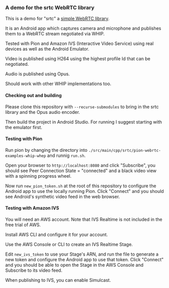 ### A demo for the srtc WebRTC library

This is a demo for "srtc" a [simple WebRTC library](https://github.com/kmansoft/srtc).

It is an Android app which captures camera and microphone and publishes them to a WebRTC stream negotiated via WHIP.

Tested with Pion and Amazon IVS (Interactive Video Service) using real devices as well as the Android Emulator.

Video is published using H264 using the highest profile Id that can be negotiated.

Audio is published using Opus.

Should work with other WHIP implementations too.

#### Checking out and building

Please clone this repository with `--recurse-submodules` to bring in the srtc library and the Opus audio encoder.

Then build the project in Android Studio. For running I suggest starting with the emulator first.

#### Testing with Pion

Run pion by changing the directory into `./src/main/cpp/srtc/pion-webrtc-examples-whip-whep` and runnig `run.sh`.

Open your browser to `http://localhost:8080` and click "Subscribe", you should see Peer Connection State = "connected"
and a black video view with a spinning progress wheel.

Now run `new_pion_token.sh` at the root of this repository to configure the Android app to use the locally
running Pion. Click "Connect" and you should see Android's synthetic video feed in the web browser.

#### Testing with Amazon IVS

You will need an AWS account. Note that IVS Realtime is not included in the free trial of AWS.

Install AWS CLI and configure it for your account.

Use the AWS Console or CLI to create an IVS Realtime Stage.

Edit `new_ivs_token` to use your Stage's ARN, and run the file to generate a new token and configure the Android app
to use that token. Click "Connect" and you should be able to open the Stage in the AWS Console and Subscribe to its video feed.

When publishing to IVS, you can enable Simulcast.

